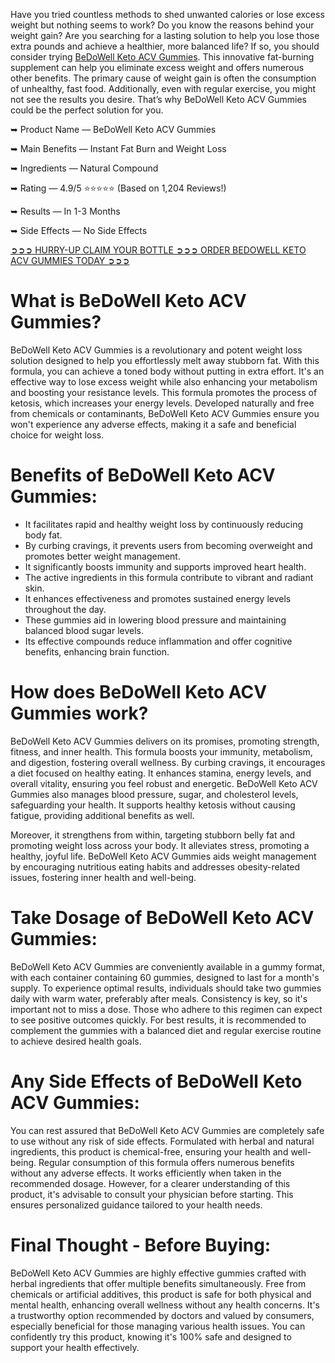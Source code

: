 Have you tried countless methods to shed unwanted calories or lose excess weight but nothing seems to work? Do you know the reasons behind your weight gain? Are you searching for a lasting solution to help you lose those extra pounds and achieve a healthier, more balanced life? If so, you should consider trying [BeDoWell Keto ACV Gummies](https://www.facebook.com/bedowellketoacvgummies/). This innovative fat-burning supplement can help you eliminate excess weight and offers numerous other benefits. The primary cause of weight gain is often the consumption of unhealthy, fast food. Additionally, even with regular exercise, you might not see the results you desire. That’s why BeDoWell Keto ACV Gummies could be the perfect solution for you.

➥ Product Name — BeDoWell Keto ACV Gummies

➥ Main Benefits — Instant Fat Burn and Weight Loss

➥ Ingredients — Natural Compound

➥ Rating — 4.9/5 ⭐⭐⭐⭐⭐ (Based on 1,204 Reviews!) ‍

➥ Results — In 1-3 Months

➥ ‍Side Effects — No Side Effects

[➲➲➲ HURRY-UP CLAIM YOUR BOTTLE ➲➲➲ ORDER BEDOWELL KETO ACV GUMMIES TODAY ➲➲➲](https://atozsupplement.com/bedowell-keto-acv-gummies/)

# What is BeDoWell Keto ACV Gummies?

BeDoWell Keto ACV Gummies is a revolutionary and potent weight loss solution designed to help you effortlessly melt away stubborn fat. With this formula, you can achieve a toned body without putting in extra effort. It's an effective way to lose excess weight while also enhancing your metabolism and boosting your resistance levels. This formula promotes the process of ketosis, which increases your energy levels. Developed naturally and free from chemicals or contaminants, BeDoWell Keto ACV Gummies ensure you won't experience any adverse effects, making it a safe and beneficial choice for weight loss.

# Benefits of BeDoWell Keto ACV Gummies:

- It facilitates rapid and healthy weight loss by continuously reducing body fat.
- By curbing cravings, it prevents users from becoming overweight and promotes better weight management.
- It significantly boosts immunity and supports improved heart health.
- The active ingredients in this formula contribute to vibrant and radiant skin.
- It enhances effectiveness and promotes sustained energy levels throughout the day.
- These gummies aid in lowering blood pressure and maintaining balanced blood sugar levels.
- Its effective compounds reduce inflammation and offer cognitive benefits, enhancing brain function.

# How does BeDoWell Keto ACV Gummies work?

BeDoWell Keto ACV Gummies delivers on its promises, promoting strength, fitness, and inner health. This formula boosts your immunity, metabolism, and digestion, fostering overall wellness. By curbing cravings, it encourages a diet focused on healthy eating. It enhances stamina, energy levels, and overall vitality, ensuring you feel robust and energetic. BeDoWell Keto ACV Gummies also manages blood pressure, sugar, and cholesterol levels, safeguarding your health. It supports healthy ketosis without causing fatigue, providing additional benefits as well.

Moreover, it strengthens from within, targeting stubborn belly fat and promoting weight loss across your body. It alleviates stress, promoting a healthy, joyful life. BeDoWell Keto ACV Gummies aids weight management by encouraging nutritious eating habits and addresses obesity-related issues, fostering inner health and well-being.

# Take Dosage of BeDoWell Keto ACV Gummies:

BeDoWell Keto ACV Gummies are conveniently available in a gummy format, with each container containing 60 gummies, designed to last for a month's supply. To experience optimal results, individuals should take two gummies daily with warm water, preferably after meals. Consistency is key, so it's important not to miss a dose. Those who adhere to this regimen can expect to see positive outcomes quickly. For best results, it is recommended to complement the gummies with a balanced diet and regular exercise routine to achieve desired health goals.

# Any Side Effects of BeDoWell Keto ACV Gummies:

You can rest assured that BeDoWell Keto ACV Gummies are completely safe to use without any risk of side effects. Formulated with herbal and natural ingredients, this product is chemical-free, ensuring your health and well-being. Regular consumption of this formula offers numerous benefits without any adverse effects. It works efficiently when taken in the recommended dosage. However, for a clearer understanding of this product, it's advisable to consult your physician before starting. This ensures personalized guidance tailored to your health needs.

# Final Thought - Before Buying:

BeDoWell Keto ACV Gummies are highly effective gummies crafted with herbal ingredients that offer multiple benefits simultaneously. Free from chemicals or artificial additives, this product is safe for both physical and mental health, enhancing overall wellness without any health concerns. It's a trustworthy option recommended by doctors and valued by consumers, especially beneficial for those managing various health issues. You can confidently try this product, knowing it's 100% safe and designed to support your health effectively.
